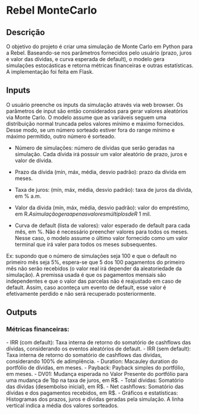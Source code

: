<h1>Rebel MonteCarlo</h1>
<h2>Descrição</h2>
O objetivo do projeto é criar uma simulação de Monte Carlo em Python para a Rebel.
Baseando-se nos parâmetros fornecidos pelo usuário (prazo, juros e valor das dívidas, e curva esperada de default), o modelo gera simulações estocásticas e retorna métricas financeiras e outras estatísticas.
A implementação foi feita em Flask.

<h2>Inputs</h2>
O usuário preenche os inputs da simulação através via web browser.
Os parâmetros de input são então considerados para gerar valores aleatórios via Monte Carlo. O modelo assume que as variáveis seguem uma distribuição normal truncada pelos valores mínimo e máximo fornecidos. Desse modo, se um número sorteado estiver fora do range mínimo e máximo permitido, outro número é sorteado.

- Número de simulações: número de dívidas que serão geradas na simulação. Cada dívida irá possuir um valor aleatório de prazo, juros e valor de dívida.

- Prazo da dívida (mín, máx, média, desvio padrão): prazo da dívida em meses.

- Taxa de juros: (mín, máx, média, desvio padrão): taxa de juros da dívida, em % a.m.

- Valor da dívida (mín, máx, média, desvio padrão): valor do empréstimo, em R$. A simulação gera apenas valores múltiplos de R$ 1 mil.

- Curva de default (lista de valores): valor esperado de default para cada mês, em %. Não é necessário preencher valores para todos os meses. Nesse caso, o modelo assume o último valor fornecido como um valor terminal que irá valer para todos os meses subsequentes.

Ex: supondo que o número de simulações seja 100 e que o default no primeiro mês seja 5%, espera-se que 5 dos 100 pagamentos do primeiro mês não serão recebidos (o valor real irá depender da aleatoriedade da simulação). A premissa usada é que os pagamentos mensais são independentes e que o valor das parcelas não é reajustado em caso de default. Assim, caso aconteça um evento de default, esse valor é efetivamente perdido e não será recuperado posteriormente.

<h2>Outputs</h2>
<h3>Métricas financeiras:</h3>
- IRR (com default): Taxa interna de retorno do somatório de cashflows das dívidas, considerando os eventos aleatórios de default.
- IRR (sem default): Taxa interna de retorno do somatório de cashflows das dívidas, considerando 100% de adimplência.
- Duration: Macauley duration do portfólio de dívidas, em meses.
- Payback: Payback simples do portfólio, em meses.
- DV01: Mudança esperada no Valor Presente do portfólio para uma mudança de 1bp na taxa de juros, em R$.
- Total dívidas: Somatório das dívidas (desembolso inicial), em R$.
- Net cashflows: Somatório das dívidas e dos pagamentos recebidos, em R$.
- Gráficos e estatísticas: Histogramas dos prazos, juros e dívidas geradas pela simulação. A linha vertical indica a média dos valores sorteados.
